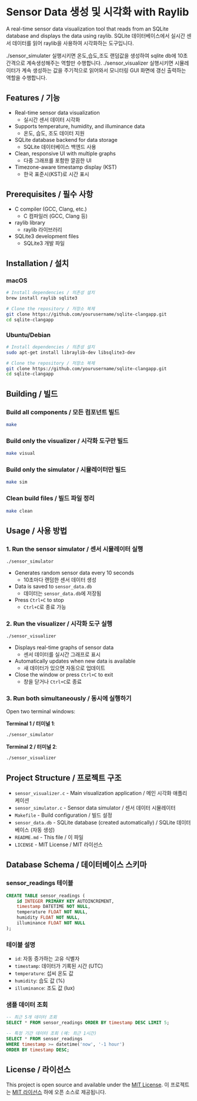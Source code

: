 # Sensor Data 생성 및 시각화 with Raylib

A real-time sensor data visualization tool that reads from an SQLite database and displays the data using raylib.
SQLite 데이터베이스에서 실시간 센서 데이터를 읽어 raylib을 사용하여 시각화하는 도구입니다.

./sensor_simulater 실행시키면 온도,습도,조도 랜덤값을 생성하여 sqlite db에 10초 간격으로 계속생성해주는 역할만 수행합니다.
./sensor_visualizer 실행시키면 시뮬레이터가 계속 생성하는 값을 주기적으로 읽어와서 모니터링 GUI 화면에 갱신 출력하는 역할을 수행합니다.

## Features / 기능

- Real-time sensor data visualization
  - 실시간 센서 데이터 시각화
- Supports temperature, humidity, and illuminance data
  - 온도, 습도, 조도 데이터 지원
- SQLite database backend for data storage
  - SQLite 데이터베이스 백엔드 사용
- Clean, responsive UI with multiple graphs
  - 다중 그래프를 포함한 깔끔한 UI
- Timezone-aware timestamp display (KST)
  - 한국 표준시(KST)로 시간 표시

## Prerequisites / 필수 사항

- C compiler (GCC, Clang, etc.)
  - C 컴파일러 (GCC, Clang 등)
- raylib library
  - raylib 라이브러리
- SQLite3 development files
  - SQLite3 개발 파일

## Installation / 설치

### macOS

```bash
# Install dependencies / 의존성 설치
brew install raylib sqlite3

# Clone the repository / 저장소 복제
git clone https://github.com/yourusername/sqlite-clangapp.git
cd sqlite-clangapp
```

### Ubuntu/Debian

```bash
# Install dependencies / 의존성 설치
sudo apt-get install libraylib-dev libsqlite3-dev

# Clone the repository / 저장소 복제
git clone https://github.com/yourusername/sqlite-clangapp.git
cd sqlite-clangapp
```

## Building / 빌드

### Build all components / 모든 컴포넌트 빌드

```bash
make
```

### Build only the visualizer / 시각화 도구만 빌드

```bash
make visual
```

### Build only the simulator / 시뮬레이터만 빌드

```bash
make sim
```

### Clean build files / 빌드 파일 정리

```bash
make clean
```

## Usage / 사용 방법

### 1. Run the sensor simulator / 센서 시뮬레이터 실행

```bash
./sensor_simulator
```

- Generates random sensor data every 10 seconds
  - 10초마다 랜덤한 센서 데이터 생성
- Data is saved to `sensor_data.db`
  - 데이터는 `sensor_data.db`에 저장됨
- Press `Ctrl+C` to stop
  - `Ctrl+C`로 종료 가능

### 2. Run the visualizer / 시각화 도구 실행

```bash
./sensor_visualizer
```

- Displays real-time graphs of sensor data
  - 센서 데이터를 실시간 그래프로 표시
- Automatically updates when new data is available
  - 새 데이터가 있으면 자동으로 업데이트
- Close the window or press `Ctrl+C` to exit
  - 창을 닫거나 `Ctrl+C`로 종료

### 3. Run both simultaneously / 동시에 실행하기

Open two terminal windows:

**Terminal 1 / 터미널 1**:

```bash
./sensor_simulator
```

**Terminal 2 / 터미널 2**:

```bash
./sensor_visualizer
```

## Project Structure / 프로젝트 구조

- `sensor_visualizer.c` - Main visualization application / 메인 시각화 애플리케이션
- `sensor_simulator.c` - Sensor data simulator / 센서 데이터 시뮬레이터
- `Makefile` - Build configuration / 빌드 설정
- `sensor_data.db` - SQLite database (created automatically) / SQLite 데이터베이스 (자동 생성)
- `README.md` - This file / 이 파일
- `LICENSE` - MIT License / MIT 라이선스

## Database Schema / 데이터베이스 스키마

### sensor_readings 테이블
```sql
CREATE TABLE sensor_readings (
    id INTEGER PRIMARY KEY AUTOINCREMENT,
    timestamp DATETIME NOT NULL,
    temperature FLOAT NOT NULL,
    humidity FLOAT NOT NULL,
    illuminance FLOAT NOT NULL
);
```

### 테이블 설명
- `id`: 자동 증가하는 고유 식별자
- `timestamp`: 데이터가 기록된 시간 (UTC)
- `temperature`: 섭씨 온도 값
- `humidity`: 습도 값 (%)
- `illuminance`: 조도 값 (lux)

### 샘플 데이터 조회
```sql
-- 최근 5개 데이터 조회
SELECT * FROM sensor_readings ORDER BY timestamp DESC LIMIT 5;

-- 특정 기간 데이터 조회 (예: 최근 1시간)
SELECT * FROM sensor_readings 
WHERE timestamp >= datetime('now', '-1 hour')
ORDER BY timestamp DESC;
```

## License / 라이선스

This project is open source and available under the [MIT License](LICENSE).
이 프로젝트는 [MIT 라이선스](LICENSE) 하에 오픈 소스로 제공됩니다.
